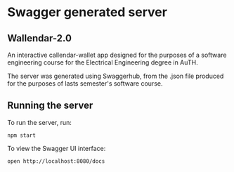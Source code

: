 # Swagger generated server

## Wallendar-2.0
An interactive callendar-wallet app designed for the purposes of a software engineering course for the Electrical Engineering degree in AuTH.

The server was generated using Swaggerhub, from the .json file produced for the purposes of lasts semester's software course.

## Running the server
To run the server, run:

```
npm start
```

To view the Swagger UI interface:

```
open http://localhost:8080/docs
```